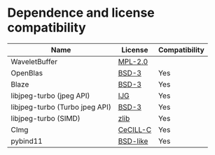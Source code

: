 # Dependence and license compatibility

| Name                           | License                                                                                                        | Compatibility |
|--------------------------------|----------------------------------------------------------------------------------------------------------------|---------------|
| WaveletBuffer                  | [MPL-2.0](https://github.com/panda-official/WaveletBuffer/blob/master/LICENSE)                                 |
| OpenBlas                       | [BSD-3](https://github.com/xianyi/OpenBLAS/blob/develop/LICENSE)                                               | Yes           |
| Blaze                          | [BSD-3](https://bitbucket.org/blaze-lib/blaze/src/master/LICENSE)                                              | Yes           |
| libjpeg-turbo (jpeg API)       | [IJG](https://github.com/libjpeg-turbo/libjpeg-turbo/blob/main/README.ijg)                                     | Yes           |
| libjpeg-turbo (Turbo jpeg API) | [BSD-3](https://github.com/libjpeg-turbo/libjpeg-turbo/blob/main/LICENSE.md#the-modified-3-clause-bsd-license) | Yes           |
| libjpeg-turbo (SIMD)           | [zlib](https://opensource.org/licenses/Zlib)                                                                   | Yes           |
| CImg                           | [CeCILL-C](http://www.cecill.info/licences/Licence_CeCILL-C_V1-en.html)                                        | Yes           |
| pybind11                       | [BSD-like](https://github.com/pybind/pybind11/blob/master/LICENSE)                                             | Yes           |
